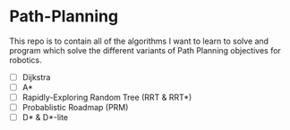 # Path-Planning
This repo is to contain all of the algorithms I want to learn to solve and program which solve the different variants of Path Planning objectives for robotics. 

- [ ] Dijkstra 
- [ ] A* 
- [ ] Rapidly-Exploring Random Tree (RRT & RRT*)
- [ ] Probablistic Roadmap (PRM) 
- [ ] D* & D*-lite 
